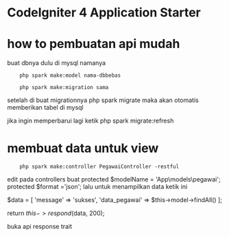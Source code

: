 # CodeIgniter 4 Application Starter

# how to pembuatan api mudah

buat dbnya dulu di mysql namanya

        php spark make:model nama-dbbebas

        php spark make:migration sama

setelah di buat migrationnya
php spark migrate
maka akan otomatis memberikan tabel di mysql

jika ingin memperbarui lagi ketik
php spark migrate:refresh

# membuat data untuk view

        php spark make:controller PegawaiController -restful

edit pada controllers
buat
protected $modelName = 'App\models\pegawai';
protected $format ='json';
lalu untuk menampilkan data ketik ini

$data = [
'message' => 'sukses',
'data_pegawai' => $this->model->findAll()
];

return $this->respond($data, 200);

buka api response trait
